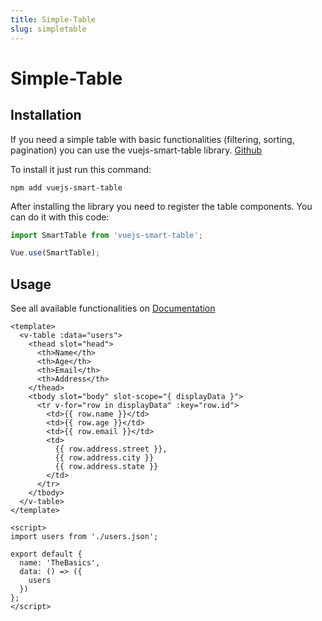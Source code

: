 ```yaml
---
title: Simple-Table
slug: simpletable
---
```


# Simple-Table

## Installation

If you need a simple table with basic functionalities (filtering, sorting, pagination) you can use the vuejs-smart-table library. [Github](https://github.com/tochoromero/vuejs-smart-table)

To install it just run this command:

```
npm add vuejs-smart-table
```

After installing the library you need to register the table components. You can do it with this code:

```js
import SmartTable from 'vuejs-smart-table';

Vue.use(SmartTable);
```

## Usage

See all available functionalities on [Documentation](https://tochoromero.github.io/vuejs-smart-table/the-basics/)

```vue
<template>
  <v-table :data="users">
    <thead slot="head">
      <th>Name</th>
      <th>Age</th>
      <th>Email</th>
      <th>Address</th>
    </thead>
    <tbody slot="body" slot-scope="{ displayData }">
      <tr v-for="row in displayData" :key="row.id">
        <td>{{ row.name }}</td>
        <td>{{ row.age }}</td>
        <td>{{ row.email }}</td>
        <td>
          {{ row.address.street }},
          {{ row.address.city }}
          {{ row.address.state }}
        </td>
      </tr>
    </tbody>
  </v-table>
</template>

<script>
import users from './users.json';

export default {
  name: 'TheBasics',
  data: () => ({
    users
  })
};
</script>
```
